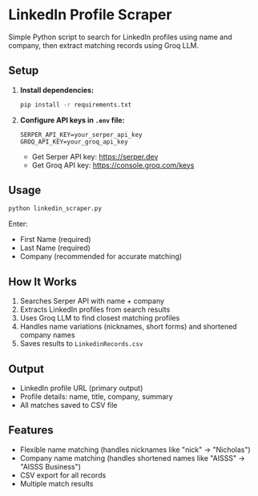# LinkedIn Profile Scraper

Simple Python script to search for LinkedIn profiles using name and company, then extract matching records using Groq LLM.

## Setup

1. **Install dependencies:**
   ```bash
   pip install -r requirements.txt
   ```

2. **Configure API keys in `.env` file:**
   ```
   SERPER_API_KEY=your_serper_api_key
   GROQ_API_KEY=your_groq_api_key
   ```
   - Get Serper API key: https://serper.dev
   - Get Groq API key: https://console.groq.com/keys

## Usage

```bash
python linkedin_scraper.py
```

Enter:
- First Name (required)
- Last Name (required)
- Company (recommended for accurate matching)

## How It Works

1. Searches Serper API with name + company
2. Extracts LinkedIn profiles from search results
3. Uses Groq LLM to find closest matching profiles
4. Handles name variations (nicknames, short forms) and shortened company names
5. Saves results to `LinkedinRecords.csv`

## Output

- LinkedIn profile URL (primary output)
- Profile details: name, title, company, summary
- All matches saved to CSV file

## Features

- Flexible name matching (handles nicknames like "nick" → "Nicholas")
- Company name matching (handles shortened names like "AISSS" → "AISSS Business")
- CSV export for all records
- Multiple match results
